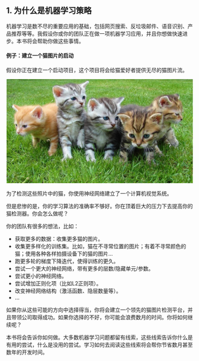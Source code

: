 ## 1. 为什么是机器学习策略

机器学习是数不尽的重要应用的基础，包括网页搜索、反垃圾邮件、语音识别、产品推荐等等。我假设你或你的团队正在做一项机器学习应用，并且你想做快速进步。本书将会帮助你做这些事情。

#### 例子：建立一个猫图片的启动

假设你正在建立一个启动项目，这个项目将会给猫爱好者提供无尽的猫图片流。

![](pics/1.1.png)

为了检测这些照片中的猫，你使用神经网络建立了一个计算机视觉系统。

但是悲惨的是，你的学习算法的准确率不够好。你在顶着巨大的压力下去提高你的猫检测器。你会怎么做呢？

你的团队有很多的想法，比如：

- 获取更多的数据：收集更多猫的图片。
- 收集更多样化的训练集。比如，猫在不寻常位置的图片；有着不寻常颜色的猫；使用各种各样拍摄设备下的猫的图片...
- 跑更多轮的梯度下降迭代，使得训练的更久。
- 尝试一个更大的神经网络，带有更多的层数/隐藏单元/参数。
- 尝试更小的神经网络。
- 尝试增加正则化项（比如L2正则项）。
- 改变神经网络结构（激活函数、隐层数量等）。
- ...

如果你从这些可能的方向中选择得当，你将会建立一个领先的猫图片检测平台，并且带领公司取得成功。如果你选择的不好，你可能会浪费数月的时间。你将如何继续呢？

本书将会告诉你如何做。大多数机器学习问题都留有线索，这些线索告诉你什么是有用的尝试，什么是没用的尝试。学习如何去阅读这些线索将会帮你节省数月甚至数年的开发时间。